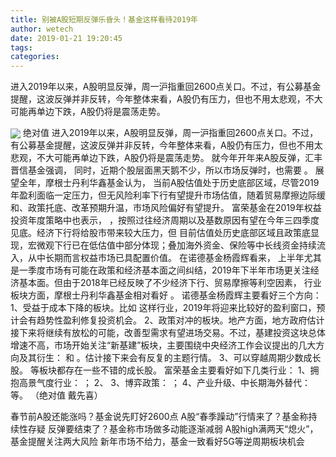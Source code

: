```yaml
---
title: 别被A股短期反弹乐昏头！基金这样看待2019年
author: wetech
date: 2019-01-21 19:20:45
tags: 
categories: 
---
```

进入2019年以来，A股明显反弹，周一沪指重回2600点关口。不过，有公募基金提醒，这波反弹并非反转，今年整体来看，A股仍有压力，但也不用太悲观，不大可能再单边下跌，A股仍将是震荡走势。
<!-- more -->
<img align="center" border="0" src="http://invest-images-external.cbndata.org/5LiA6LSiQUJT/images/40533e146c10486ce259029a611a2b793b1a690b.png" />
绝对值
进入2019年以来，A股明显反弹，周一沪指重回2600点关口。不过，有公募基金提醒，这波反弹并非反转，今年整体来看，A股仍有压力，但也不用太悲观，不大可能再单边下跌，A股仍将是震荡走势。
就今年开年来A股反弹，汇丰晋信基金强调，
同时，近期个股层面黑天鹅不少，所以市场反弹时，也需要
。
展望全年，摩根士丹利华鑫基金认为，
当前A股估值处于历史底部区域，尽管2019年盈利面临一定压力，但无风险利率下行有望提升市场估值，随着贸易摩擦边际缓和、政策托底、改革预期升温，市场风险偏好有望提升。
富荣基金在2019年权益投资年度策略中也表示，
，按照过往经济周期以及基数原因有望在今年三四季度见底。经济下行将给股市带来较大压力，但
目前估值处历史底部区域且政策底显现，宏微观下行已在低估值中部分体现；叠加海外资金、保险等中长线资金持续流入，从中长期而言权益市场已具配置价值。
在诺德基金杨霞辉看来，
上半年尤其是一季度市场有可能在政策和经济基本面之间纠结，2019年下半年市场更关注经济基本面。但由于2018年已经反映了不少经济下行、贸易摩擦等利空因素，
行业板块方面，摩根士丹利华鑫基金相对看好
。
诺德基金杨霞辉主要看好三个方向：
1、受益于成本下降的板块。比如
这样行业，2019年将迎来比较好的盈利窗口，预计会有趋势性盈利修复投资机会。
2、政策对冲的板块。地产方面，地方政府估计接下来将继续有放松的可能，改善型需求有望进场交易。不过，基建投资这块总体增速不高，市场开始关注“新基建”板块，主要围绕中央经济工作会议提出的几大方向及其衍生：
和
。估计接下来会有反复的主题行情。
3、可以穿越周期少数成长股。
等板块都存在一些不错的成长股。
富荣基金主要看好如下几类行业：
1、拥抱高景气度行业：
；
2、
3、博弈政策：
；
4、产业升级、中长期海外替代：
等。
（绝对值 戴先喜）
 
 
春节前A股还能涨吗？基金说先盯好2600点
A股“春季躁动”行情来了？基金称持续性存疑
反弹要结束了？基金称市场做多动能逐渐减弱
A股high满两天“熄火”，基金提醒关注两大风险
新年市场不给力，基金一致看好5G等逆周期板块机会
